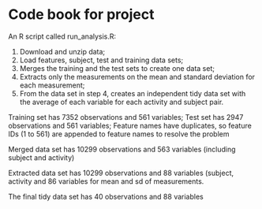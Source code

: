 # Code book for project

An R script called run_analysis.R:

1. Download and unzip data;
2. Load features, subject, test and training data sets;
3. Merges the training and the test sets to create one data set;
4. Extracts only the measurements on the mean and standard deviation for each measurement;
5. From the data set in step 4, creates an independent tidy data set with the average
of each variable for each activity and subject pair.


Training set has 7352 observations and 561 variables; Test set has 2947 observations and 561 variables;
Feature names have duplicates, so feature IDs (1 to 561) are appended to feature names to resolve the problem

Merged data set has 10299 observations and 563 variables (including subject and activity)

Extracted data set has 10299 observations and 88 variables (subject, activity and 86 variables for
mean and sd of measurements.

The final tidy data set has 40 observations and 88 variables



